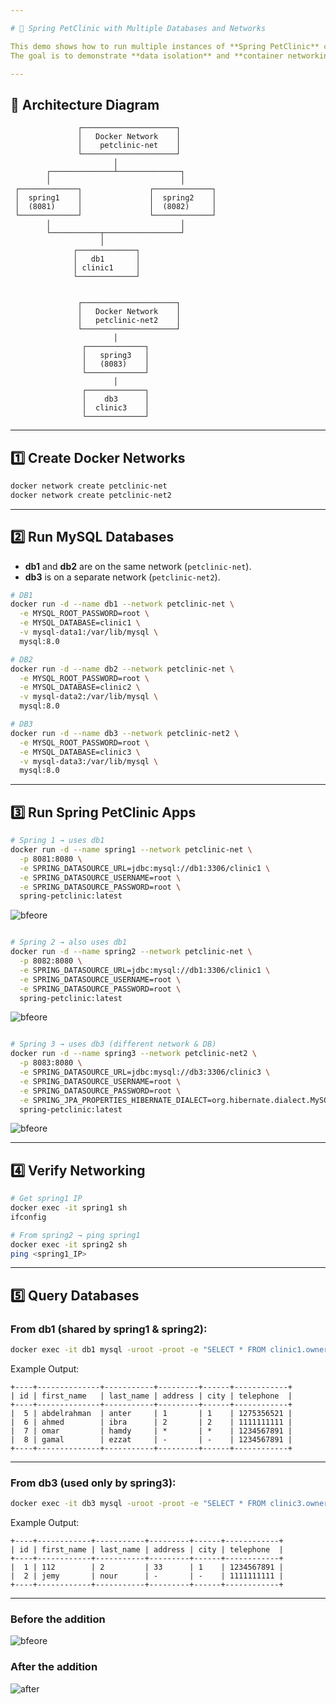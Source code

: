 ```yaml
---

# 🐳 Spring PetClinic with Multiple Databases and Networks

This demo shows how to run multiple instances of **Spring PetClinic** connected to different MySQL databases across **two Docker networks**.
The goal is to demonstrate **data isolation** and **container networking**.

---
```


## 📌 Architecture Diagram

```text
               ┌─────────────────────┐
               │   Docker Network    │
               │    petclinic-net    │
               └─────────────────────┘
                       │
        ┌──────────────┴──────────────┐
        │                             │
 ┌─────────────┐               ┌─────────────┐
 │  spring1    │               │  spring2    │
 │  (8081)     │               │  (8082)     │
 └─────────────┘               └─────────────┘
        │                             │
        └───────────┬─────────────────┘
                    │
              ┌─────────────┐
              │   db1       │
              │ clinic1     │
              └─────────────┘


               ┌─────────────────────┐
               │   Docker Network    │
               │   petclinic-net2    │
               └─────────────────────┘
                       │
                ┌─────────────┐
                │   spring3   │
                │   (8083)    │
                └─────────────┘
                       │
                ┌─────────────┐
                │    db3      │
                │  clinic3    │
                └─────────────┘
```

---

## 1️⃣ Create Docker Networks

```bash
docker network create petclinic-net
docker network create petclinic-net2
```

---

## 2️⃣ Run MySQL Databases

* **db1** and **db2** are on the same network (`petclinic-net`).
* **db3** is on a separate network (`petclinic-net2`).

```bash
# DB1
docker run -d --name db1 --network petclinic-net \
  -e MYSQL_ROOT_PASSWORD=root \
  -e MYSQL_DATABASE=clinic1 \
  -v mysql-data1:/var/lib/mysql \
  mysql:8.0

# DB2
docker run -d --name db2 --network petclinic-net \
  -e MYSQL_ROOT_PASSWORD=root \
  -e MYSQL_DATABASE=clinic2 \
  -v mysql-data2:/var/lib/mysql \
  mysql:8.0

# DB3
docker run -d --name db3 --network petclinic-net2 \
  -e MYSQL_ROOT_PASSWORD=root \
  -e MYSQL_DATABASE=clinic3 \
  -v mysql-data3:/var/lib/mysql \
  mysql:8.0
```

---

## 3️⃣ Run Spring PetClinic Apps

```bash
# Spring 1 → uses db1
docker run -d --name spring1 --network petclinic-net \
  -p 8081:8080 \
  -e SPRING_DATASOURCE_URL=jdbc:mysql://db1:3306/clinic1 \
  -e SPRING_DATASOURCE_USERNAME=root \
  -e SPRING_DATASOURCE_PASSWORD=root \
  spring-petclinic:latest

```
![bfeore ](sp1.png)

```bash

# Spring 2 → also uses db1
docker run -d --name spring2 --network petclinic-net \
  -p 8082:8080 \
  -e SPRING_DATASOURCE_URL=jdbc:mysql://db1:3306/clinic1 \
  -e SPRING_DATASOURCE_USERNAME=root \
  -e SPRING_DATASOURCE_PASSWORD=root \
  spring-petclinic:latest

```
![bfeore ](sp2.png)

```bash

# Spring 3 → uses db3 (different network & DB)
docker run -d --name spring3 --network petclinic-net2 \
  -p 8083:8080 \
  -e SPRING_DATASOURCE_URL=jdbc:mysql://db3:3306/clinic3 \
  -e SPRING_DATASOURCE_USERNAME=root \
  -e SPRING_DATASOURCE_PASSWORD=root \
  -e SPRING_JPA_PROPERTIES_HIBERNATE_DIALECT=org.hibernate.dialect.MySQL8Dialect \
  spring-petclinic:latest
```
![bfeore ](sp3.png)

---

## 4️⃣ Verify Networking

```bash
# Get spring1 IP
docker exec -it spring1 sh
ifconfig

# From spring2 → ping spring1
docker exec -it spring2 sh
ping <spring1_IP>
```
---

## 5️⃣ Query Databases

### From db1 (shared by spring1 & spring2):

```bash
docker exec -it db1 mysql -uroot -proot -e "SELECT * FROM clinic1.owners;"
```

Example Output:

```
+----+--------------+-----------+---------+------+------------+
| id | first_name   | last_name | address | city | telephone  |
+----+--------------+-----------+---------+------+------------+
|  5 | abdelrahman  | anter     | 1       | 1    | 1275356521 |
|  6 | ahmed        | ibra      | 2       | 2    | 1111111111 |
|  7 | omar         | hamdy     | *       | *    | 1234567891 |
|  8 | gamal        | ezzat     | -       | -    | 1234567891 |
+----+--------------+-----------+---------+------+------------+
```

---

### From db3 (used only by spring3):

```bash
docker exec -it db3 mysql -uroot -proot -e "SELECT * FROM clinic3.owners;"
```

Example Output:

```
+----+------------+-----------+---------+------+------------+
| id | first_name | last_name | address | city | telephone  |
+----+------------+-----------+---------+------+------------+
|  1 | 112        | 2         | 33      | 1    | 1234567891 |
|  2 | jemy       | nour      | -       | -    | 1111111111 |
+----+------------+-----------+---------+------+------------+
```

---

### Before the addition

![bfeore ](before.png)

### After the addition
![after ](after.png)
